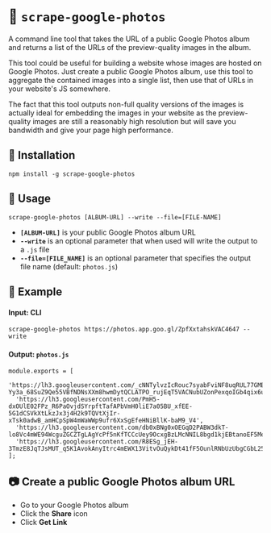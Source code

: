 # 🥢 `scrape-google-photos`

A command line tool that takes the URL of a public Google Photos album and returns a list of the URLs of the preview-quality images in the album.

This tool could be useful for building a website whose images are hosted on Google Photos. Just create a public Google Photos album, use this tool to aggregate the contained images into a single list, then use that of URLs in your website's JS somewhere.

The fact that this tool outputs non-full quality versions of the images is actually ideal for embedding the images in your website as the preview-quality images are still a reasonably high resolution but will save you bandwidth and give your page high performance.

## 🔌 Installation

`npm install -g scrape-google-photos`

## 🔦 Usage

`scrape-google-photos [ALBUM-URL] --write --file=[FILE-NAME]`

* **`[ALBUM-URL]`** is your public Google Photos album URL
* **`--write`** is an optional parameter that when used will write the output to a `.js` file
* **`--file=[FILE_NAME]`** is an optional parameter that specifies the output file name (default: `photos.js`)

## 💽 Example

#### Input: CLI

```scrape-google-photos https://photos.app.goo.gl/ZpfXxtahskVAC4647 --write```

#### Output: `photos.js`

```
module.exports = [
  'https://lh3.googleusercontent.com/_cNNTylvzIcRouc7syabFviNF8uqRUL77GMBs-Yy3a_68SuZ9Qe55VBfNDNsXXm8hwmDytQCLATPO_rujEqT5VACNubUZonPexqoIGb4qix6uJGgwRucFNCfYmpOhY_MjGm7XUzAZHY',
  'https://lh3.googleusercontent.com/PmH5-dxOUlE02FPz_R6PaOvjdSYrpftTafAPbVmH0liE7a05BU_xfEE-5G1dCSVkXtLkzJx3j4H2k9TQVtXjIr-xTsk0adwB_amHCpSpW4mWaWWp9ufr6XxSgEfeHNiBllK-baM9_V4',
  'https://lh3.googleusercontent.com/db0xBNg0xOEGqD2PABW3dkT-lo8Vc4mWE94WcguZGCZTgLAgYcPf5nKfTCCcUey9OcxgBzLMcNNIL8bgd1kjEBtanoEF5MeCqfBdEUF6SJ0Emxq9x8gLHsqB4dLWPyf7XzgIvVC9q6g',
  'https://lh3.googleusercontent.com/R8ESg_jEH-3TmzE8JqTJsMUT_q5K1AvokAnyItrc4mEWX13VitvOuQykDt41fF5OunlRNbUzUbgCGbL25JiPhhbCuihK_CwmlwGBlQoXA3Qg1TNvTZokZGfaGaAqMQTC8pn6vaA_pQg'
];
```

## 📷 Create a public Google Photos album URL

* Go to your Google Photos album
* Click the **Share** icon
* Click **Get Link**

